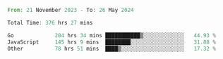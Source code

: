 <!--START_SECTION:waka-->

```rust
From: 21 November 2023 - To: 26 May 2024

Total Time: 376 hrs 27 mins

Go             204 hrs 34 mins ███████████▒░░░░░░░░░░░░░   44.93 %
JavaScript     145 hrs 9 mins  ████████░░░░░░░░░░░░░░░░░   31.88 %
Other          78 hrs 51 mins  ████▒░░░░░░░░░░░░░░░░░░░░   17.32 %
```

<!--END_SECTION:waka-->

